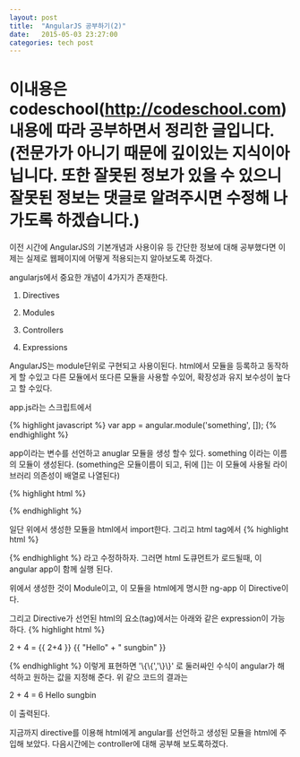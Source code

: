 ```yaml
---
layout: post
title:  "AngularJS 공부하기(2)"
date:   2015-05-03 23:27:00
categories: tech post
---
```


# 이내용은 codeschool(http://codeschool.com) 내용에 따라 공부하면서 정리한 글입니다. (전문가가 아니기 때문에 깊이있는 지식이아닙니다. 또한 잘못된 정보가 있을 수 있으니 잘못된 정보는 댓글로 알려주시면 수정해 나가도록 하겠습니다.)

이전 시간에 AngularJS의 기본개념과 사용이유 등 간단한 정보에 대해 공부했다면 이제는 실제로 웹페이지에 어떻게 적용되는지 알아보도록 하겠다.

angularjs에서 중요한 개념이 4가지가 존재한다.

1. Directives

2. Modules

3. Controllers

4. Expressions


AngularJS는 module단위로 구현되고 사용이된다. html에서 모듈을 등록하고 동작하게 할 수있고 다른 모듈에서 또다른 모듈을 사용할 수있어, 확장성과 유지 보수성이 높다고 할 수있다.

app.js라는 스크립트에서 

{% highlight javascript %} 
var app = angular.module('something', []);
{% endhighlight %}

app이라는 변수를 선언하고 anuglar 모듈을 생성 할수 있다.
something 이라는 이름의 모듈이 생성된다. (something은 모듈이름이 되고, 뒤에 []는 이 모듈에 사용될 라이브러리 의존성이 배열로 나열된다)

{% highlight html %} 
<!DOCTYPE html>
<html>
  <head>
    <link rel="stylesheet" type="text/css" href="bootstrap.min.css">
  </haed>
  <body>
    <script type="text/javascript" src="angular.min.js"></script>
    <script type="text/javascript" src="app.js"></script>
  </body>
</html>
{% endhighlight %}

일단 위에서 생성한 모듈을 html에서 import한다.
그리고 html tag에서 
{% highlight html %} 
<html ng-app="something"> 
{% endhighlight %}
라고 수정하하자. 그러면 html 도큐먼트가 로드될때, 이 angular app이 함께 실행 된다.


위에서 생성한 것이 Module이고, 이 모듈을 html에게 명시한 ng-app 이 Directive이다.

그리고 Directive가 선언된 html의 요소(tag)에서는 아래와 같은 expression이 가능하다.
{% highlight html %} 
<p>
  2 + 4 = {{ 2+4 }}
  {{ "Hello" + " sungbin" }}
</p>
{% endhighlight %}
이렇게 표현하면 '\{\{','\}\}' 로 둘러싸인 수식이 angular가 해석하고 원하는 값을 지정해 준다. 위 같으 코드의 결과는

2 + 4 = 6
Hello sungbin

이 출력된다.

지금까지 directive를 이용해 html에게 angular를 선언하고 생성된 모듈을 html에 주입해 보았다.
다음시간에는 controller에 대해 공부해 보도록하겠다.
